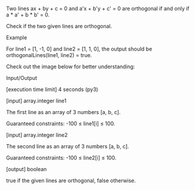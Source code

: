 Two lines ax + by + c = 0 and a'x + b'y + c' = 0 are orthogonal if and only if
a * a' + b * b' = 0.

Check if the two given lines are orthogonal.

Example

For line1 = [1, -1, 0] and line2 = [1, 1, 0], the output should be
orthogonalLines(line1, line2) = true.

Check out the image below for better understanding:



Input/Output

[execution time limit] 4 seconds (py3)

[input] array.integer line1

The first line as an array of 3 numbers [a, b, c].

Guaranteed constraints:
-100 ≤ line1[i] ≤ 100.

[input] array.integer line2

The second line as an array of 3 numbers [a, b, c].

Guaranteed constraints:
-100 ≤ line2[i] ≤ 100.

[output] boolean

true if the given lines are orthogonal, false otherwise.